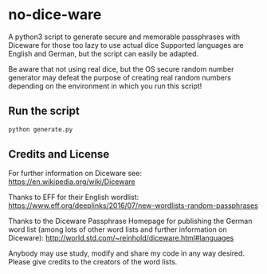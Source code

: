 # no-dice-ware
A python3 script to generate secure and memorable passphrases with Diceware for those too lazy to use actual dice
Supported languages are English and German, but the script can easily be adapted.

Be aware that not using real dice, but the OS secure random number generator may defeat the purpose of creating real random numbers depending on the environment in which you run this script!

## Run the script
```sh
python generate.py
```

## Credits and License
For further information on Diceware see: https://en.wikipedia.org/wiki/Diceware

Thanks to EFF for their English wordlist: https://www.eff.org/deeplinks/2016/07/new-wordlists-random-passphrases

Thanks to the Diceware Passphrase Homepage for publishing the German word list (among lots of other word lists and further information on Diceware):
http://world.std.com/~reinhold/diceware.html#languages

Anybody may use study, modify and share my code in any way desired. Please give credits to the creators of the word lists.
